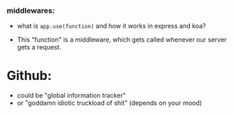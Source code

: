 ### middlewares:    
* what is `app.use(function)` and how it works in express and koa?
 
 * This "function" is a middleware, which gets called whenever our server gets a request.
 
 
 # Github: 
* could be "global information tracker" 
* or "goddamn idiotic truckload of shit" (depends on your mood)

